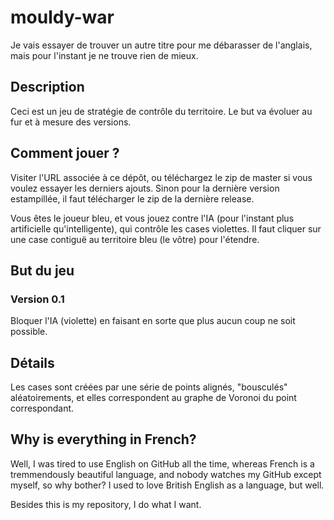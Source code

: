 # mouldy-war
Je vais essayer de trouver un autre titre pour me débarasser de l'anglais, mais pour l'instant je ne trouve rien de mieux.

## Description
Ceci est un jeu de stratégie de contrôle du territoire. Le but va évoluer au fur et à mesure des versions.

## Comment jouer ?
Visiter l'URL associée à ce dépôt, ou téléchargez le zip de master si vous voulez essayer les derniers ajouts.
Sinon pour la dernière version estampillée, il faut télécharger le zip de la dernière release.

Vous êtes le joueur bleu, et vous jouez contre l'IA (pour l'instant plus artificielle qu'intelligente), qui contrôle les cases violettes. Il faut cliquer sur une case contiguë au territoire bleu (le vôtre) pour l'étendre.

## But du jeu
### Version 0.1
Bloquer l'IA (violette) en faisant en sorte que plus aucun coup ne soit possible.

## Détails
Les cases sont créées par une série de points alignés, "bousculés" aléatoirements, et elles correspondent au graphe de Voronoi du point correspondant.

## Why is everything in French?
Well, I was tired to use English on GitHub all the time, whereas French is a tremmendously beautiful language, and nobody watches my GitHub except myself, so why bother? I used to love British English as a language, but well.

Besides this is my repository, I do what I want.
